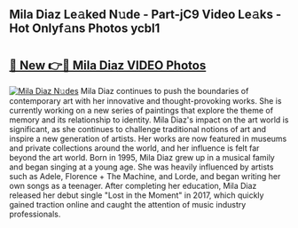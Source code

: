 ## Mila Diaz Le𝚊ked N𝚞de - Part-jC9 Video Le𝚊ks - Hot Onlyf𝚊ns Photos ycbl1

# <h2><a href="http://ac13376.deff.icu/?id=Mila+Diaz">🔗 New 👉🔴 Mila Diaz VIDEO Photos</a></h2>

[![Mila Diaz N𝚞des](https://i.imgur.com/rIISA9y.gif)](http://ac13376.deff.icu/?id=Mila+Diaz)
Mila Diaz continues to push the boundaries of contemporary art with her innovative and thought-provoking works. She is currently working on a new series of paintings that explore the theme of memory and its relationship to identity. Mila Diaz's impact on the art world is significant, as she continues to challenge traditional notions of art and inspire a new generation of artists. Her works are now featured in museums and private collections around the world, and her influence is felt far beyond the art world. Born in 1995, Mila Diaz grew up in a musical family and began singing at a young age. She was heavily influenced by artists such as Adele, Florence + The Machine, and Lorde, and began writing her own songs as a teenager. After completing her education, Mila Diaz released her debut single "Lost in the Moment" in 2017, which quickly gained traction online and caught the attention of music industry professionals.
